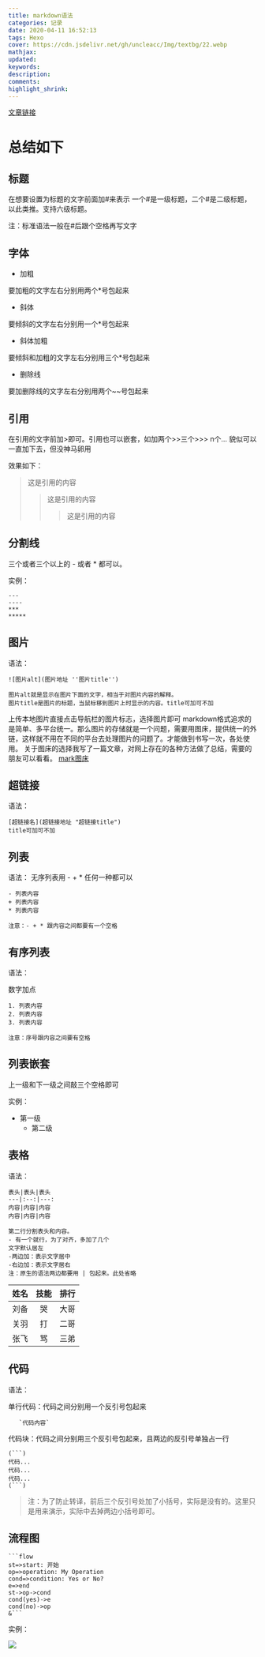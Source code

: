 ```yaml
---
title: markdown语法
categories: 记录
date: 2020-04-11 16:52:13
tags: Hexo
cover: https://cdn.jsdelivr.net/gh/uncleacc/Img/textbg/22.webp
mathjax: 
updated: 
keywords: 
description: 
comments: 
highlight_shrink: 
---
```


[文章链接](https://www.jianshu.com/p/191d1e21f7ed/)

# 总结如下

## 标题

在想要设置为标题的文字前面加#来表示
一个#是一级标题，二个#是二级标题，以此类推。支持六级标题。

注：标准语法一般在#后跟个空格再写文字

## 字体

-    加粗

要加粗的文字左右分别用两个*号包起来

-   斜体

要倾斜的文字左右分别用一个*号包起来

-    斜体加粗

要倾斜和加粗的文字左右分别用三个*号包起来

 -   删除线

要加删除线的文字左右分别用两个~~号包起来

## 引用
在引用的文字前加>即可。引用也可以嵌套，如加两个>>三个>>>
n个...
貌似可以一直加下去，但没神马卵用

效果如下：

>这是引用的内容
>>这是引用的内容
>>
>>>这是引用的内容

## 分割线
三个或者三个以上的 - 或者 * 都可以。

实例：

    ---
    ----
    ***
    *****
## 图片

语法：

    ![图片alt](图片地址 ''图片title'')
    
    图片alt就是显示在图片下面的文字，相当于对图片内容的解释。
    图片title是图片的标题，当鼠标移到图片上时显示的内容。title可加可不加
上传本地图片直接点击导航栏的图片标志，选择图片即可
markdown格式追求的是简单、多平台统一。那么图片的存储就是一个问题，需要用图床，提供统一的外链，这样就不用在不同的平台去处理图片的问题了。才能做到书写一次，各处使用。
关于图床的选择我写了一篇文章，对网上存在的各种方法做了总结，需要的朋友可以看看。
[mark图床](https://www.jianshu.com/p/ea1eb11db63f)
## 超链接
语法：

    [超链接名](超链接地址 "超链接title")
    title可加可不加
## 列表
语法：
无序列表用 - + * 任何一种都可以

    - 列表内容
    + 列表内容
    * 列表内容
    
    注意：- + * 跟内容之间都要有一个空格
## 有序列表

语法：

数字加点

    1. 列表内容
    2. 列表内容
    3. 列表内容
    
    注意：序号跟内容之间要有空格
## 列表嵌套
上一级和下一级之间敲三个空格即可

实例：

- 第一级
    - 第二级
## 表格
语法：

    表头|表头|表头
    ---|:--:|---:
    内容|内容|内容
    内容|内容|内容
    
    第二行分割表头和内容。
    - 有一个就行，为了对齐，多加了几个
    文字默认居左
    -两边加：表示文字居中
    -右边加：表示文字居右
    注：原生的语法两边都要用 | 包起来。此处省略

姓名|技能|排行
--|:--:|--:
刘备|哭|大哥
关羽|打|二哥
张飞|骂|三弟
## 代码
语法：

单行代码：代码之间分别用一个反引号包起来

       `代码内容`
代码块：代码之间分别用三个反引号包起来，且两边的反引号单独占一行

    (```)
    代码...
    代码...
    代码...
    (```)
>注：为了防止转译，前后三个反引号处加了小括号，实际是没有的。这里只是用来演示，实际中去掉两边小括号即可。
## 流程图

    ```flow
    st=>start: 开始
    op=>operation: My Operation
    cond=>condition: Yes or No?
    e=>end
    st->op->cond
    cond(yes)->e
    cond(no)->op
    &```
实例：

![](https://upload-images.jianshu.io/upload_images/6860761-9d9524ba31047696.png?imageMogr2/auto-orient/strip%7CimageView2/2/w/751)
